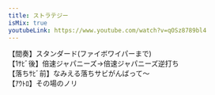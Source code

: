 ```yaml
---
title: ストラテジー
isMix: true
youtubeLink: https://www.youtube.com/watch?v=qOSz8789bl4
---
```


<t s=16>【間奏】</t>スタンダード(ファイボワイパーまで)<br />
<t s=83>【1ｻﾋﾞ後】</t>倍速ジャパニーズ→倍速ジャパニーズ逆打ち<br />
<t s=171>【落ちｻﾋﾞ前】</t>なみえる落ちサビがんばって〜<br />
<t s=224>【ｱｳﾄﾛ】</t>その場のノリ